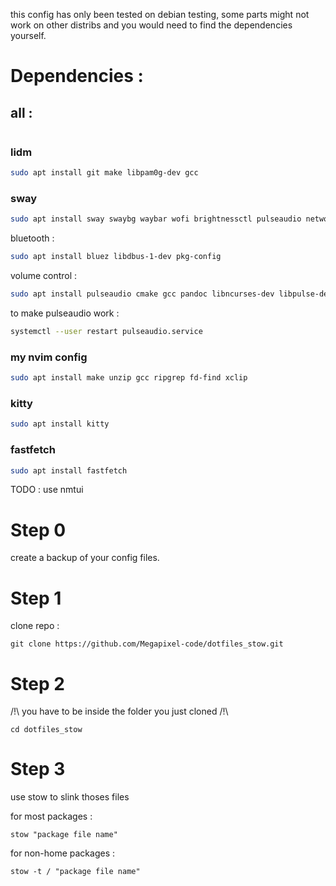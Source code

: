this config has only been tested on debian testing, some parts might not work on other distribs and you would need to find the dependencies yourself.

# Dependencies :

## all :
```sh
```

### lidm
```sh
sudo apt install git make libpam0g-dev gcc
```
### sway
```sh
sudo apt install sway swaybg waybar wofi brightnessctl pulseaudio network-manager inotify-tools psmisc
```

bluetooth :
```sh
sudo apt install bluez libdbus-1-dev pkg-config
```

volume control :
```sh
sudo apt install pulseaudio cmake gcc pandoc libncurses-dev libpulse-dev
```

to make pulseaudio work :
```sh
systemctl --user restart pulseaudio.service
```

### my nvim config
```sh
sudo apt install make unzip gcc ripgrep fd-find xclip
```
### kitty
```sh
sudo apt install kitty
```
### fastfetch
```sh
sudo apt install fastfetch
```

 TODO : use nmtui

# Step 0
create a backup of your config files.

# Step 1
clone repo :

```git clone https://github.com/Megapixel-code/dotfiles_stow.git```

# Step 2

/!\ you have to be inside the folder you just cloned /!\
```
cd dotfiles_stow
```

# Step 3

use stow to slink thoses files

for most packages :

```
stow "package file name"
```

for non-home packages :

```
stow -t / "package file name"
```
